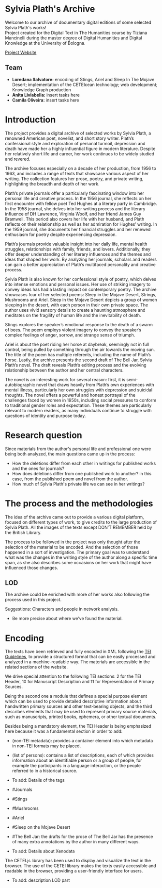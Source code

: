 # Sylvia Plath's Archive

Welcome to our archive of documentary digital editions of some selected Sylvia Plath's works! <br>
Project created for the Digital Text in The Humanities course by Tiziana Mancinelli during the master degree of Digital Humanities and Digital Knowledge at the University of Bologna.

[Project Website](https://SylviaPlath-Archive.github.io/SylviaPlath-Archive/)

Team
-
- **Loredana Salvatore:** encoding of Stings, Ariel and Sleep In The Mojave Desert; implementation of the CETEIcean technology; web development; Knowledge Graph production
- **Anita Liviabella:** insert tasks here
- **Camila Oliveira:** insert tasks here

# Introduction

<p> The project provides a digital archive of selected works by Sylvia Plath, a renowned American poet, novelist, and short story writer. Plath’s confessional style and exploration of personal turmoil, depression and death have made her a highly influential figure in modern literature. Despite her relatively short life and career, her work continues to be widely studied and revered.</p>
<p>The archive focuses especially on a decade of her production, from 1956 to 1963, and includes a range of texts that showcase various aspect of her writing. The collection features her prose, poetry, and private writing, highlighting the breadth and depth of her work.</p>
<p>Plath’s private journals offer a particularly fascinating window into her personal life and creative process. In the 1956 journal, she reflects on her first encounter with fellow poet Ted Hughes at a literary party in Cambridge. In the 1958 journal, she delves into her writing process and the literary influence of DH Lawrence, Virginia Woolf, and her friend James Guy Bramwell.  This period also covers her life with her husband, and Plath reflects on their relationship as well as her admiration for Hughes’ writing. In the 1959 journal, she documents her financial struggles and her renewed enthusiasm for poetry despite experiencing depression.</p>
<p>Plath’s journals provide valuable insight into her daily life, mental health struggles, relationships with family, friends, and lovers. Additionally, they offer deeper understanding of her literary influences and the themes and ideas that shaped her work. By analyzing her journals, scholars and readers can gain a better appreciation of Plath’s multifaced personality and creative process.</p>
<p>Sylvia Plath is also known for her confessional style of poetry, which delves into intense emotions and personal issues. Her use of striking imagery to convey ideas has had a lasting impact on contemporary poetry. The archive showcases four of her selected poems:  Sleep in the Mojave Desert, Strings, Mushrooms and Ariel.
Sleep in the Mojave Desert depicts a group of women sleeping in the desert, with each person in their own private space. The author uses vivid sensory details to create a haunting atmosphere and meditates on the fragility of human life and the inevitability of death.</p>
<p>Stings explores the speaker’s emotional response to the death of a swarm of bees. The poem employs violent imagery to convey the speaker’s complex feelings of anger, sorrow, and strange sense of triumph.</p>
<p>Ariel is about the poet riding her horse at daybreak, seemingly not in full control, being pulled by something through the air towards the moving sun. The title of the poem has multiple referents, including the name of Plath’s horse.
Lastly, the archive presents the second draft of The Bell Jar, Sylvia Plath’s novel. The draft reveals Plath’s editing process and the evolving relationship between the author and her central characters. </p>
<p>The novel is an interesting work for several reason: first, it is semi-autobiographic novel that draws heavily from Plath’s own experiences with mental illness, particularly her own struggles with depression and suicidal thoughts. The novel offers a powerful and honest portrayal of the challenges faced by women in 1950s, including social pressures to conform to traditional gender roles and expectation.  These themes are particularly relevant to modern readers, as many individuals continue to struggle with questions of identity and purpose today.</p>



# Research question

Since materials from the author's personal life and professional one were being both analyzed, the main questions came up in the process:
- How the deletions differ from each other in writings for published works and the ones for journals?
- How does deletions differ from one published work to another? in this case, from the published poem and novel from the author.
- How much of Sylvia Plath's private life we can see in her writings?

# The process and the methodologies

The idea of the archive came out to provide a various digital platform, focused on different types of work, to give credits to the large production of Sylvia Plath.  All the images of the texts except DON’T REMEMBER held by the British Library.

The process to be followed in the project was only thought after the selection of the material to be encoded. And the selection of those happened in a sort of investigation. The primary goal was to understand what was the changes in the writing style of the author along a specific time span, as she also describes some occasions on her work that might have influenced those changes.

## LOD

The archive could be enriched with more of her works also following the process used in this project.

Suggestions: Characters and people in network analysis.
 
-	Be more precise about where we’ve found the material.

# Encoding

The texts have been retrieved and fully encoded in XML following the [TEI Guidelines](https://tei-c.org/), to provide a structured format that can be easily processed and analyzed in a machine-readable way. The materials are accessible in the related sections of the website.

We drive special attention to the following TEI sections: 2 for the TEI Header, 10 for Manuscript Description and 11 for Representation of Primary Sources.

Being the second one a module that defines a special purpose element which can be used to provide detailed descriptive information about handwritten primary sources and other text-bearing objects, and the third describes elements that may be used to represent primary source materials, such as manuscripts, printed books, ephemera, or other textual documents.

Besides being a mandatory element, the TEI Header is being emphasized here because it was a fundamental section in order to add:

- <xenoData> (non-TEI metadata): provides a container element into which metadata in non-TEI formats may be placed.
- <listPerson> (list of persons): contains a list of descriptions, each of which provides information about an identifiable person or a group of people, for example the participants in a language interaction, or the people referred to in a historical source. 
-	To add: Details of the tags
- #Journals
- #Stings
- #Mushrooms
- #Ariel
- #Sleep on the Mojave Desert
- #The Bell Jar: the drafts for the prose of The Bell Jar has the presence of many extra annotations by the author in many different ways.

-	To add: Details about Xenodata 

The CETEI.js library has been used to display and visualize the text in the browser. The use of the CETEI library makes the texts easily accessible and readable in the browser, providing a user-friendly interface for users. 

-	To add: description LOD part




